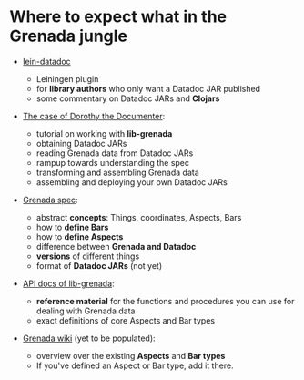 # Where to expect what in the Grenada jungle

 - [lein-datadoc](https://github.com/clj-grenada/lein-datadoc)

    - Leiningen plugin
    - for **library authors** who only want a Datadoc JAR published
    - some commentary on Datadoc JARs and **Clojars**

 - [The case of Dorothy the Documenter](doc/tutorial.md):

    - tutorial on working with **lib-grenada**
    - obtaining Datadoc JARs
    - reading Grenada data from Datadoc JARs
    - rampup towards understanding the spec
    - transforming and assembling Grenada data
    - assembling and deploying your own Datadoc JARs

 - [Grenada spec](https://github.com/clj-grenada/grenada-spec):

    - abstract **concepts**: Things, coordinates, Aspects, Bars
    - how to **define Bars**
    - how to **define Aspects**
    - difference between **Grenada and Datadoc**
    - **versions** of different things
    - format of **Datadoc JARs** (not yet)

 - [API docs of lib-grenada](https://clj-grenada.github.io/lib-grenada/api-docs/):

    - **reference material** for the functions and procedures you can use for
      dealing with Grenada data
    - exact definitions of core Aspects and Bar types

 - [Grenada wiki](https://github.com/clj-grenada/grenada-spec/wiki) (yet to be
   populated):

    - overview over the existing **Aspects** and **Bar types**
    - If you've defined an Aspect or Bar type, add it there.
